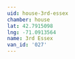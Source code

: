 ```yaml
---
uid: house-3rd-essex
chamber: house
lat: 42.7915098
lng: -71.0913564
name: 3rd Essex
van_id: '027'
---
```

